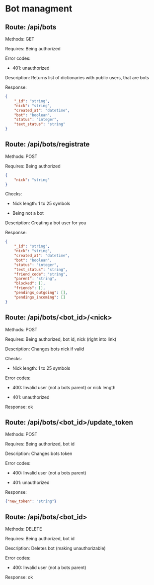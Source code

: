 # Bot managment

## Route: /api/bots

Methods: GET

Requires: Being authorized

Error codes:

- 401: unauthorized

Description:
Returns list of dictionaries with public users, that are bots

Response:

```json
{
    "_id": "string",
    "nick": "string",
    "created_at": "datetime",
    "bot": "boolean",
    "status": "integer",
    "text_status": "string"
}
```

## Route: /api/bots/registrate

Methods: POST

Requires: Being authorized

```json
{
    "nick": "string"
}
```

Checks:

- Nick length: 1 to 25 symbols

- Being not a bot

Description:
Creating a bot user for you

Response:

```json
{
    "_id": "string",
    "nick": "string",
    "created_at": "datetime",
    "bot": "boolean",
    "status": "integer",
    "text_status": "string",
    "friend_code": "string",
    "parent": "string",
    "blocked": [],
    "friends": [],
    "pendings_outgoing": [],
    "pendings_incoming": []
}
```

## Route: /api/bots/<bot_id\>/<nick\>

Methods: POST

Requires: Being authorized, bot id, nick (right into link)

Description:
Changes bots nick if valid

Checks:

- Nick length: 1 to 25 symbols

Error codes:

- 400: Invalid user (not a bots parent) or nick length

- 401: unauthorized

Response: ok

## Route: /api/bots/<bot_id\>/update_token

Methods: POST

Requires: Being authorized, bot id

Description:
Changes bots token

Error codes:

- 400: Invalid user (not a bots parent)

- 401: unauthorized

Response:

```json
{"new_token": "string"}
```

## Route: /api/bots/<bot_id\>

Methods: DELETE

Requires: Being authorized, bot id

Description:
Deletes bot (making unauthorizable)

Error codes:

- 400: Invalid user (not a bots parent)

Response: ok
